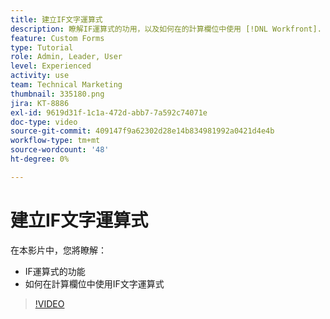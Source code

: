 ```yaml
---
title: 建立IF文字運算式
description: 瞭解IF運算式的功用，以及如何在的計算欄位中使用 [!DNL Workfront].
feature: Custom Forms
type: Tutorial
role: Admin, Leader, User
level: Experienced
activity: use
team: Technical Marketing
thumbnail: 335180.png
jira: KT-8886
exl-id: 9619d31f-1c1a-472d-abb7-7a592c74071e
doc-type: video
source-git-commit: 409147f9a62302d28e14b834981992a0421d4e4b
workflow-type: tm+mt
source-wordcount: '48'
ht-degree: 0%

---
```


# 建立IF文字運算式

在本影片中，您將瞭解：

* IF運算式的功能
* 如何在計算欄位中使用IF文字運算式

>[!VIDEO](https://video.tv.adobe.com/v/335180/?quality=12&learn=on)
